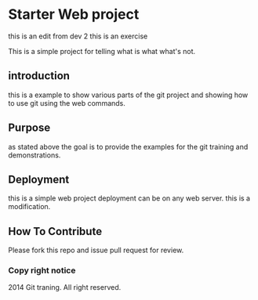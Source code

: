 # Starter Web project
this is an edit from dev 2
this is an exercise

This is a simple project for telling what is what what's not. 


## introduction 

this is a example to show various parts of the git project and showing how to use git using the web commands.

## Purpose
as stated above the goal is to provide the examples for the git training and demonstrations.

## Deployment

this is a simple web project deployment can be on any web server.
this is a modification.

## How To Contribute
Please fork this repo and issue pull request for review.

### Copy right notice
2014 Git traning. All right reserved.
